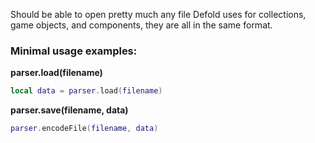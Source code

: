 
Should be able to open pretty much any file Defold uses for collections, game objects, and components, they are all in the same format.

### Minimal usage examples:

__parser.load(filename)__

```lua
local data = parser.load(filename)
```

__parser.save(filename, data)__

```lua
parser.encodeFile(filename, data)
```

